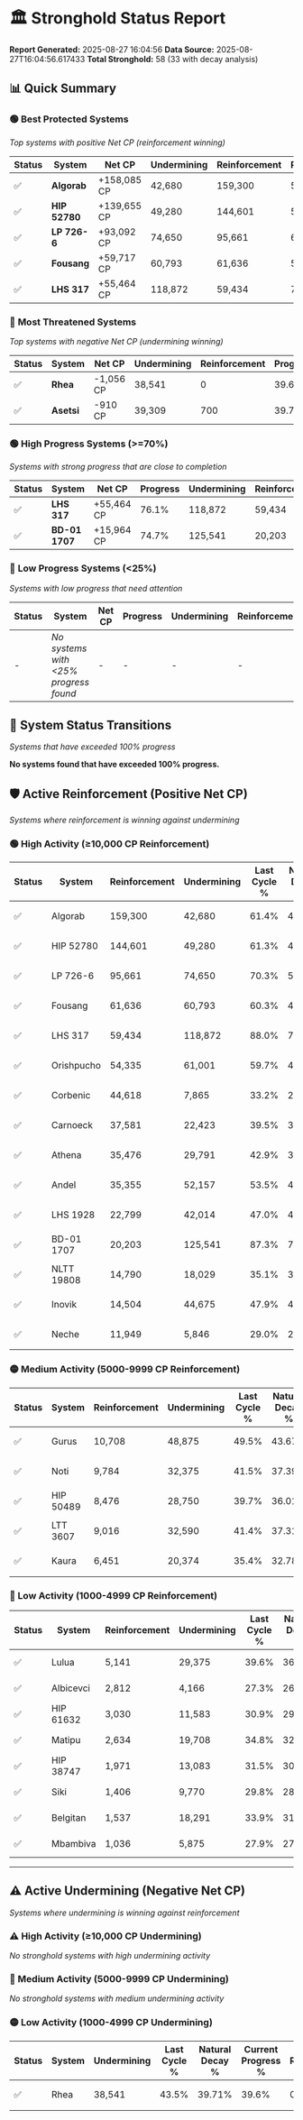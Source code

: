 # 🏛️ Stronghold Status Report

**Report Generated:** 2025-08-27 16:04:56
**Data Source:** 2025-08-27T16:04:56.617433
**Total Stronghold:** 58 (33 with decay analysis)

## 📊 Quick Summary

### 🟢 **Best Protected Systems**
*Top systems with positive Net CP (reinforcement winning)*

| Status | System | Net CP | Undermining | Reinforcement | Progress |
|--------|--------|--------|-------------|---------------|----------|
| ✅ | **Algorab** | +158,085 CP | 42,680 | 159,300 | 57.1% |
| ✅ | **HIP 52780** | +139,655 CP | 49,280 | 144,601 | 56.4% |
| ✅ | **LP 726-6** | +93,092 CP | 74,650 | 95,661 | 62.8% |
| ✅ | **Fousang** | +59,717 CP | 60,793 | 61,636 | 54.2% |
| ✅ | **LHS 317** | +55,464 CP | 118,872 | 59,434 | 76.1% |

### 🔴 **Most Threatened Systems**
*Top systems with negative Net CP (undermining winning)*

| Status | System | Net CP | Undermining | Reinforcement | Progress |
|--------|--------|--------|-------------|---------------|----------|
| ✅ | **Rhea** | -1,056 CP | 38,541 | 0 | 39.6% |
| ✅ | **Asetsi** | -910 CP | 39,309 | 700 | 39.7% |

### 🟢 **High Progress Systems (>=70%)**
*Systems with strong progress that are close to completion*

| Status | System | Net CP | Progress | Undermining | Reinforcement |
|--------|--------|--------|----------|-------------|---------------|
| ✅ | **LHS 317** | +55,464 CP | 76.1% | 118,872 | 59,434 |
| ✅ | **BD-01 1707** | +15,964 CP | 74.7% | 125,541 | 20,203 |

### 🔴 **Low Progress Systems (<25%)**
*Systems with low progress that need attention*

| Status | System | Net CP | Progress | Undermining | Reinforcement |
|--------|--------|--------|----------|-------------|---------------|
| - | *No systems with <25% progress found* | - | - | - | - |
## 🔄 System Status Transitions
*Systems that have exceeded 100% progress*

**No systems found that have exceeded 100% progress.**

## 🛡️ Active Reinforcement (Positive Net CP)
*Systems where reinforcement is winning against undermining*

### 🟢 High Activity (≥10,000 CP Reinforcement)

| Status | System | Reinforcement | Undermining | Last Cycle % | Natural Decay % | Current Progress % | Current CP | Net CP | Activity |
|--------|--------|---------------|-------------|--------------|-----------------|-------------------|------------|--------|----------|
| ✅ | Algorab | 159,300 | 42,680 | 61.4% | 41.29% | 57.1% | 571,000 | +158,085 | 🟢 High Reinforcement |
| ✅ | HIP 52780 | 144,601 | 49,280 | 61.3% | 42.43% | 56.4% | 564,000 | +139,655 | 🟢 High Reinforcement |
| ✅ | LP 726-6 | 95,661 | 74,650 | 70.3% | 53.49% | 62.8% | 628,000 | +93,092 | 🟢 High Reinforcement |
| ✅ | Fousang | 61,636 | 60,793 | 60.3% | 48.23% | 54.2% | 542,000 | +59,717 | 🟢 High Reinforcement |
| ✅ | LHS 317 | 59,434 | 118,872 | 88.0% | 70.55% | 76.1% | 760,999 | +55,464 | 🟢 High Reinforcement |
| ✅ | Orishpucho | 54,335 | 61,001 | 59.7% | 48.35% | 53.6% | 536,000 | +52,510 | 🟢 High Reinforcement |
| ✅ | Corbenic | 44,618 | 7,865 | 33.2% | 27.93% | 32.4% | 324,000 | +44,688 | 🟢 High Reinforcement |
| ✅ | Carnoeck | 37,581 | 22,423 | 39.5% | 33.57% | 37.3% | 373,000 | +37,256 | 🟢 High Reinforcement |
| ✅ | Athena | 35,476 | 29,791 | 42.9% | 36.41% | 39.9% | 398,999 | +34,899 | 🟢 High Reinforcement |
| ✅ | Andel | 35,355 | 52,157 | 53.5% | 44.92% | 48.3% | 483,000 | +33,775 | 🟢 High Reinforcement |
| ✅ | LHS 1928 | 22,799 | 42,014 | 47.0% | 40.72% | 42.8% | 428,000 | +20,812 | 🟢 High Reinforcement |
| ✅ | BD-01 1707 | 20,203 | 125,541 | 87.3% | 73.10% | 74.7% | 747,000 | +15,964 | 🟢 High Reinforcement |
| ✅ | NLTT 19808 | 14,790 | 18,029 | 35.1% | 31.85% | 33.3% | 332,999 | +14,525 | 🟢 High Reinforcement |
| ✅ | Inovik | 14,504 | 44,675 | 47.9% | 42.07% | 43.4% | 434,000 | +13,258 | 🟢 High Reinforcement |
| ✅ | Neche | 11,949 | 5,846 | 29.0% | 27.18% | 28.4% | 284,000 | +12,163 | 🟢 High Reinforcement |

### 🟡 Medium Activity (5000-9999 CP Reinforcement)

| Status | System | Reinforcement | Undermining | Last Cycle % | Natural Decay % | Current Progress % | Current CP | Net CP | Activity |
|--------|--------|---------------|-------------|--------------|-----------------|-------------------|------------|--------|----------|
| ✅ | Gurus | 10,708 | 48,875 | 49.5% | 43.67% | 44.6% | 446,000 | +9,274 | 🟡 Medium Reinforcement |
| ✅ | Noti | 9,784 | 32,375 | 41.5% | 37.39% | 38.3% | 382,999 | +9,086 | 🟡 Medium Reinforcement |
| ✅ | HIP 50489 | 8,476 | 28,750 | 39.7% | 36.01% | 36.8% | 368,000 | +7,929 | 🟡 Medium Reinforcement |
| ✅ | LTT 3607 | 9,016 | 32,590 | 41.4% | 37.31% | 38.1% | 381,000 | +7,899 | 🟡 Medium Reinforcement |
| ✅ | Kaura | 6,451 | 20,374 | 35.4% | 32.78% | 33.4% | 333,999 | +6,185 | 🟡 Medium Reinforcement |

### 🔴 Low Activity (1000-4999 CP Reinforcement)

| Status | System | Reinforcement | Undermining | Last Cycle % | Natural Decay % | Current Progress % | Current CP | Net CP | Activity |
|--------|--------|---------------|-------------|--------------|-----------------|-------------------|------------|--------|----------|
| ✅ | Lulua | 5,141 | 29,375 | 39.6% | 36.24% | 36.7% | 367,000 | +4,563 | 🔵 Low Reinforcement |
| ✅ | Albicevci | 2,812 | 4,166 | 27.3% | 26.58% | 26.9% | 268,999 | +3,192 | 🔵 Low Reinforcement |
| ✅ | HIP 61632 | 3,030 | 11,583 | 30.9% | 29.39% | 29.7% | 297,000 | +3,055 | 🔵 Low Reinforcement |
| ✅ | Matipu | 2,634 | 19,708 | 34.8% | 32.55% | 32.8% | 327,999 | +2,462 | 🔵 Low Reinforcement |
| ✅ | HIP 38747 | 1,971 | 13,083 | 31.5% | 30.00% | 30.2% | 302,000 | +2,012 | 🔵 Low Reinforcement |
| ✅ | Siki | 1,406 | 9,770 | 29.8% | 28.66% | 28.8% | 288,000 | +1,400 | 🔵 Low Reinforcement |
| ✅ | Belgitan | 1,537 | 18,291 | 33.9% | 31.97% | 32.1% | 321,000 | +1,314 | 🔵 Low Reinforcement |
| ✅ | Mbambiva | 1,036 | 5,875 | 27.9% | 27.18% | 27.3% | 273,000 | +1,209 | 🔵 Low Reinforcement |


---

## ⚠️ Active Undermining (Negative Net CP)
*Systems where undermining is winning against reinforcement*

### ⚠️ High Activity (≥10,000 CP Undermining)

*No stronghold systems with high undermining activity*

### 🔶 Medium Activity (5000-9999 CP Undermining)

*No stronghold systems with medium undermining activity*

### 🟡 Low Activity (1000-4999 CP Undermining)

| Status | System | Undermining | Last Cycle % | Natural Decay % | Current Progress % | Reinforcement | Current CP | Net CP | Activity |
|--------|--------|-------------|--------------|-----------------|-------------------|---------------|------------|--------|----------|
| ✅ | Rhea | 38,541 | 43.5% | 39.71% | 39.6% | 0 | 396,000 | -1,056 | 🟡 Low Undermining |
